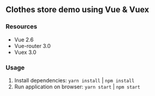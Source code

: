 ## Clothes store demo using Vue &amp; Vuex

### Resources

- Vue 2.6
- Vue-router 3.0
- Vuex 3.0

### Usage

1. Install dependencies: `yarn install` | `npm install`
2. Run application on browser: `yarn start` | `npm start`
